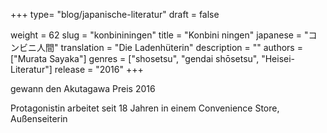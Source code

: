 +++
type= "blog/japanische-literatur"
draft = false

weight = 62
slug = "konbininingen"
title = "Konbini ningen"
japanese = "コンビニ人間"
translation = "Die Ladenhüterin"
description = ""
authors = ["Murata Sayaka"]
genres = ["shosetsu", "gendai shōsetsu", "Heisei-Literatur"]
release = "2016"
+++

gewann den Akutagawa Preis 2016

Protagonistin arbeitet seit 18 Jahren in einem Convenience Store, Außenseiterin
